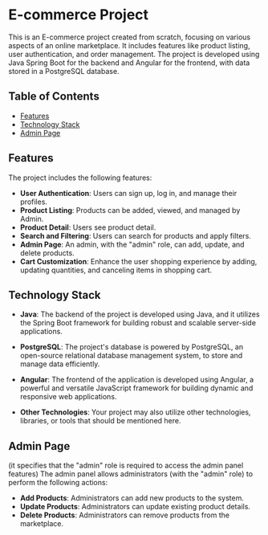# E-commerce Project

This is an E-commerce project created from scratch, focusing on various aspects of an online marketplace. It includes features like product listing, user authentication, and order management. The project is developed using Java Spring Boot for the backend and Angular for the frontend, with data stored in a PostgreSQL database.

## Table of Contents

- [Features](#features)
- [Technology Stack](#technology-stack)
- [Admin Page](#admin-page)

## Features

The project includes the following features:

- **User Authentication**: Users can sign up, log in, and manage their profiles.
- **Product Listing**: Products can be added, viewed, and managed by Admin.
- **Product Detail**: Users see product detail.
- **Search and Filtering**: Users can search for products and apply filters.
- **Admin Page**: An admin, with the "admin" role, can add, update, and delete products.
- **Cart Customization**: Enhance the user shopping experience by adding, updating quantities, and canceling items in  shopping cart.



## Technology Stack

- **Java**: The backend of the project is developed using Java, and it utilizes the Spring Boot framework for building robust and scalable server-side applications.

- **PostgreSQL**: The project's database is powered by PostgreSQL, an open-source relational database management system, to store and manage data efficiently.

- **Angular**: The frontend of the application is developed using Angular, a powerful and versatile JavaScript framework for building dynamic and responsive web applications.

- **Other Technologies**: Your project may also utilize other technologies, libraries, or tools that should be mentioned here.

## Admin Page
(it specifies that the "admin" role is required to access the admin panel features)
The admin panel allows administrators (with the "admin" role) to perform the following actions:

- **Add Products**: Administrators can add new products to the system.
- **Update Products**: Administrators can update existing product details.
- **Delete Products**: Administrators can remove products from the marketplace.
